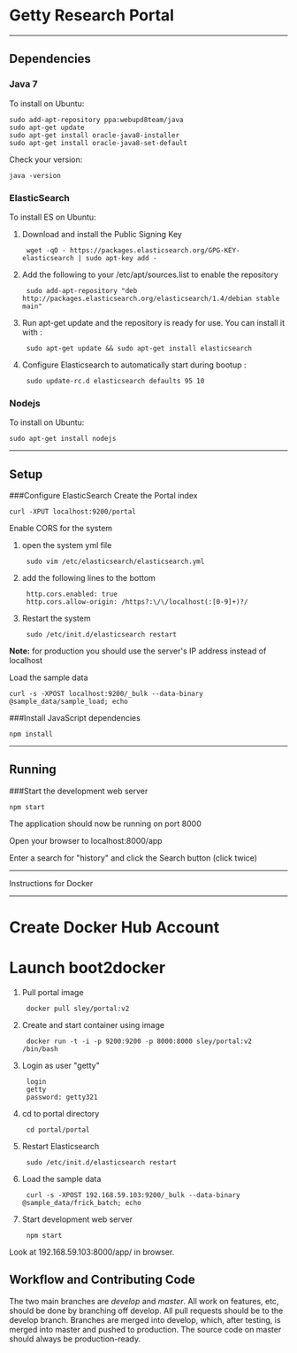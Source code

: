 Getty Research Portal
=====================

*******************************

Dependencies
------------
### Java 7
To install on Ubuntu:

    sudo add-apt-repository ppa:webupd8team/java
    sudo apt-get update
    sudo apt-get install oracle-java8-installer
    sudo apt-get install oracle-java8-set-default

Check your version:

    java -version

### ElasticSearch
To install ES on Ubuntu:

1. Download and install the Public Signing Key

        wget -qO - https://packages.elasticsearch.org/GPG-KEY-elasticsearch | sudo apt-key add -

2. Add the following to your /etc/apt/sources.list to enable the repository

        sudo add-apt-repository "deb http://packages.elasticsearch.org/elasticsearch/1.4/debian stable main"

3. Run apt-get update and the repository is ready for use. You can install it with :

        sudo apt-get update && sudo apt-get install elasticsearch

4. Configure Elasticsearch to automatically start during bootup :

        sudo update-rc.d elasticsearch defaults 95 10

### Nodejs
To install on Ubuntu:

    sudo apt-get install nodejs

*******************************

Setup
-----
###Configure ElasticSearch
Create the Portal index

    curl -XPUT localhost:9200/portal

Enable CORS for the system

1. open the system yml file

        sudo vim /etc/elasticsearch/elasticsearch.yml

2. add the following lines to the bottom

        http.cors.enabled: true
        http.cors.allow-origin: /https?:\/\/localhost(:[0-9]+)?/

3. Restart the system

        sudo /etc/init.d/elasticsearch restart

**Note:** for production you should use the server's IP address instead of localhost

Load the sample data

    curl -s -XPOST localhost:9200/_bulk --data-binary @sample_data/sample_load; echo

###Install JavaScript dependencies

    npm install

*******************************

Running
-------
###Start the development web server

    npm start

The application should now be running on port 8000

Open your browser to localhost:8000/app

Enter a search for "history" and click the Search button (click twice)

*******************************

Instructions for Docker
_______________________

# Create Docker Hub Account
# Launch boot2docker

1. Pull portal image

        docker pull sley/portal:v2

2. Create and start container using image
        
        docker run -t -i -p 9200:9200 -p 8000:8000 sley/portal:v2 /bin/bash 

3. Login as user "getty"

        login
        getty
        password: getty321

4. cd to portal directory

        cd portal/portal

5. Restart Elasticsearch

        sudo /etc/init.d/elasticsearch restart

6. Load the sample data

        curl -s -XPOST 192.168.59.103:9200/_bulk --data-binary @sample_data/frick_batch; echo

7. Start development web server

        npm start

Look at 192.168.59.103:8000/app/ in browser.

Workflow and Contributing Code
------------------------------

The two main branches are _develop_ and _master_. All work on features, etc, should be done by branching off develop.
All pull requests should be to the develop branch. Branches are merged into develop, which, after testing, is merged into master and pushed to production.
The source code on master should always be production-ready.

